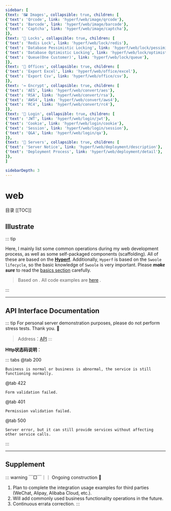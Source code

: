 ```yaml
---
sidebar: [
{text: '🖼 Images', collapsible: true, children: [
{'text': 'Qrcode', link: 'hyperf/web/image/qrcode'},
{'text': 'Barcode', link: 'hyperf/web/image/barcode'},
{'text': 'Captcha', link: 'hyperf/web/image/captcha'},
]},
{text: '🔐 Locks', collapsible: true, children: [
{'text': 'Redis Lock', link: 'hyperf/web/lock/redis'},
{'text': 'Database Pessimistic Locking', link: 'hyperf/web/lock/pessimism'},
{'text': 'Database Optimistic Locking', link: 'hyperf/web/lock/optimistic'},
{'text': 'Queue(One Customer)', link: 'hyperf/web/lock/queue'},
]},
{text: '🏢 Offices', collapsible: true, children: [
{'text': 'Export Excel', link: 'hyperf/web/office/excel'},
{'text': 'Export Csv', link: 'hyperf/web/office/csv'},
]},
{text: '↔️ Encrypt', collapsible: true, children: [
{'text': 'AES', link: 'hyperf/web/convert/aes'},
{'text': 'RSA', link: 'hyperf/web/convert/rsa'},
{'text': 'AWS4', link: 'hyperf/web/convert/aws4'},
{'text': 'RC4', link: 'hyperf/web/convert/rc4'},
]},
{text: '🍪 Login', collapsible: true, children: [
{'text': 'JWT', link: 'hyperf/web/login/jwt'},
{'text': 'Cookie', link: 'hyperf/web/login/cookie'},
{'text': 'Session', link: 'hyperf/web/login/session'},
{'text': 'Q&A', link: 'hyperf/web/login/qa'},
]},
{text: '📀 Servers', collapsible: true, children: [
{'text': 'Server Notice', link: 'hyperf/web/deployment/description'},
{'text': 'Deployment Process', link: 'hyperf/web/deployment/detail'},
]},
]

sidebarDepth: 3
---
```


# web

目录
[[TOC]]

## Illustrate

::: tip

Here, I mainly list some common operations during my web development process, 
as well as some self-packaged components (scaffolding). 
All of these are based on the **[Hyperf](https://hyperf.wiki/3.0/)**. 
Additionally, `Hyperf` is based on the `Swoole lifecycle`, 
so the basic knowledge of `Swoole` is very important. Please ***make sure*** to read the [basics section](https://wiki.swoole.com/#/learn) carefully.

> Based on <Badge type="tip" text="Hyperf v3.x" vertical="middle" />. All code examples are [here](https://github.com/JerryTZF/hyperf-v3/tree/main/app) .

:::

---

## API Interface Documentation

::: tip
For personal server demonstration purposes, please do not perform stress tests. Thank you. 🙏
> Address：[API](https://api.tzf-foryou.xyz/swagger/Hyperf-Wiki.html)
:::

**Http状态码说明**：

::: tabs
@tab 200
```text:no-line-numbers
Business is normal or business is abnormal, the service is still  
functioning normally.
```
@tab 422

```text:no-line-numbers
Form validation failed.
```
@tab 401
```text:no-line-numbers
Permission validation failed.
```
@tab 500
```text:no-line-numbers
Server error, but it can still provide services without affecting 
other service calls.
```
:::

--- 

## Supplement

::: warning ￣□￣｜｜
Ongoing construction :construction:
1. Plan to complete the integration usage examples for third parties (WeChat, Alipay, Alibaba Cloud, etc.).
2. Will add commonly used business functionality operations in the future.
3. Continuous errata correction.
:::